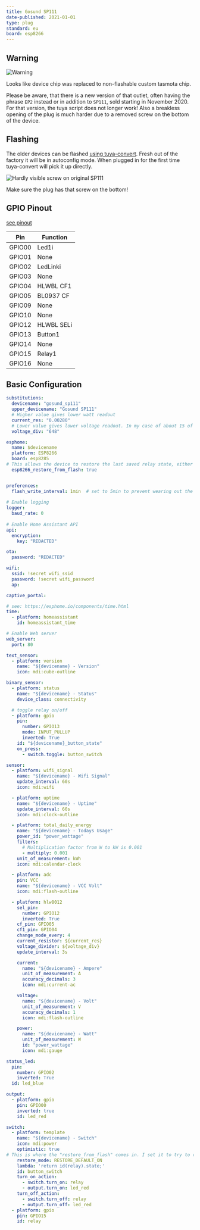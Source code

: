 ```yaml
---
title: Gosund SP111
date-published: 2021-01-01
type: plug
standard: eu
board: esp8266
---
```


## Warning

![Warning](https://upload.wikimedia.org/wikipedia/commons/thumb/1/17/Warning.svg/260px-Warning.svg.png)

Looks like device chip was replaced to non-flashable custom tasmota chip.

Please be aware, that there is a new version of that outlet, often having the phrase `EP2` instead or in addition to `SP111`, sold starting in November 2020. For that version, the tuya script does not longer work! Also a breakless opening of the plug is much harder due to a removed screw on the bottom of the device.

## Flashing

The older devices can be flashed [using tuya-convert](/guides/tuya-convert/). Fresh out of the factory it will be in autoconfig mode. When plugged in for the first time tuya-convert will pick it up directly.

![Hardly visible screw on original SP111](/gosund-sp111.JPG "Hardly visible screw on original SP111")

Make sure the plug has that screw on the bottom!

## GPIO Pinout

[see pinout](https://templates.blakadder.com/gosund_SP111_v1_1.html)

| Pin    | Function   |
| ------ | ---------- |
| GPIO00 | Led1i      |
| GPIO01 | None       |
| GPIO02 | LedLinki   |
| GPIO03 | None       |
| GPIO04 | HLWBL CF1  |
| GPIO05 | BL0937 CF  |
| GPIO09 | None       |
| GPIO10 | None       |
| GPIO12 | HLWBL SELi |
| GPIO13 | Button1    |
| GPIO14 | None       |
| GPIO15 | Relay1     |
| GPIO16 | None       |

## Basic Configuration

```yaml
substitutions:
  devicename: "gosund_sp111"
  upper_devicename: "Gosund SP111"
  # Higher value gives lower watt readout
  current_res: "0.00280"
  # Lower value gives lower voltage readout. In my case of about 15 of those devices this value is closest to my voltage meter
  voltage_div: "648"

esphome:
  name: $devicename
  platform: ESP8266
  board: esp8285
# This allows the device to restore the last saved relay state, either "ON" or "OFF" for the switch later in this config
  esp8266_restore_from_flash: true


preferences:
  flash_write_interval: 1min  # set to 5min to prevent wearing out the onboard flash module too quickly
  
# Enable logging
logger:
  baud_rate: 0
  
# Enable Home Assistant API
api:
  encryption:
    key: "REDACTED"

ota:
  password: "REDACTED"

wifi:
  ssid: !secret wifi_ssid
  password: !secret wifi_password
  ap:

captive_portal:

# see: https://esphome.io/components/time.html
time:
  - platform: homeassistant
    id: homeassistant_time

# Enable Web server
web_server:
  port: 80

text_sensor:
  - platform: version
    name: "${devicename} - Version"
    icon: mdi:cube-outline

binary_sensor:
  - platform: status
    name: "${devicename} - Status"
    device_class: connectivity

  # toggle relay on/off
  - platform: gpio
    pin:
      number: GPIO13
      mode: INPUT_PULLUP
      inverted: True
    id: "${devicename}_button_state"
    on_press:
      - switch.toggle: button_switch

sensor:
  - platform: wifi_signal
    name: "${devicename} - Wifi Signal"
    update_interval: 60s
    icon: mdi:wifi

  - platform: uptime
    name: "${devicename} - Uptime"
    update_interval: 60s
    icon: mdi:clock-outline

  - platform: total_daily_energy
    name: "${devicename} - Todays Usage"
    power_id: "power_wattage"
    filters:
      # Multiplication factor from W to kW is 0.001
      - multiply: 0.001
    unit_of_measurement: kWh
    icon: mdi:calendar-clock

  - platform: adc
    pin: VCC
    name: "${devicename} - VCC Volt"
    icon: mdi:flash-outline

  - platform: hlw8012
    sel_pin:
      number: GPIO12
      inverted: True
    cf_pin: GPIO05
    cf1_pin: GPIO04
    change_mode_every: 4
    current_resistor: ${current_res}
    voltage_divider: ${voltage_div}
    update_interval: 3s

    current:
      name: "${devicename} - Ampere"
      unit_of_measurement: A
      accuracy_decimals: 3
      icon: mdi:current-ac

    voltage:
      name: "${devicename} - Volt"
      unit_of_measurement: V
      accuracy_decimals: 1
      icon: mdi:flash-outline

    power:
      name: "${devicename} - Watt"
      unit_of_measurement: W
      id: "power_wattage"
      icon: mdi:gauge

status_led:
  pin:
    number: GPIO02
    inverted: True
  id: led_blue

output:
  - platform: gpio
    pin: GPIO00
    inverted: true
    id: led_red

switch:
  - platform: template
    name: "${devicename} - Switch"
    icon: mdi:power
    optimistic: true
# This is where the "restore_from_flash" comes in. I set it to try to restore from flash and, if that fails, set it to ON
    restore_mode: RESTORE_DEFAULT_ON
    lambda: 'return id(relay).state;'
    id: button_switch
    turn_on_action:
      - switch.turn_on: relay
      - output.turn_on: led_red
    turn_off_action:
      - switch.turn_off: relay
      - output.turn_off: led_red
  - platform: gpio
    pin: GPIO15
    id: relay
```
